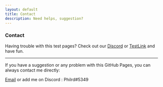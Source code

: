 ```yaml
---
layout: default
title: Contact
description: Need helps, suggestion?
---
```


### Contact

Having trouble with this test pages? Check out our [Discord](https://discord.gg/XU3qZQuyvw) or [TestLink](https://imgur.com/a/Mu4zwl9) and have fun.

_________________

If you have a suggestion or any problem with this GitHub Pages, you can always contact me directly:

[Email](mailto:paroyerderp@gmail.com) or add me on Discord : Philrd#5349
